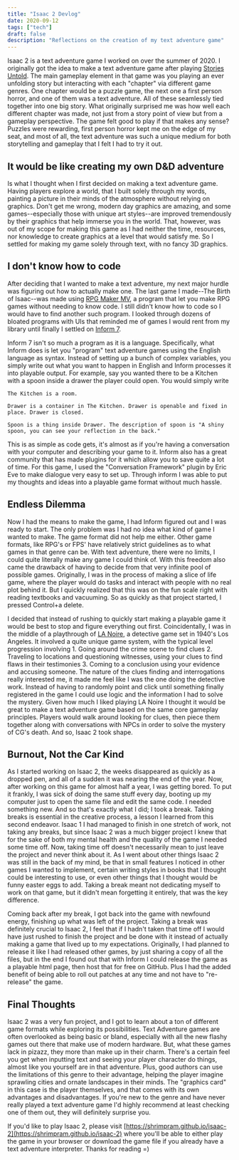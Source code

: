 ```yaml
---
title: "Isaac 2 Devlog"
date: 2020-09-12
tags: ["tech"]
draft: false
description: "Reflections on the creation of my text adventure game"
---
```


<!-- ![the la noire cover art with a photoshopped photo of mr pallone over the protagonist]({{< relref "/images/isaac-2-poster.png" >}}) -->

Isaac 2 is a text adventure game I worked on over the summer of 2020. I
originally got the idea to make a text adventure game after playing
[Stories Untold](https://storiesuntoldgame.com). The main gameplay
element in that game was you playing an ever unfolding story but
interacting with each "chapter" via different game genres. One chapter
would be a puzzle game, the next one a first person horror, and one of
them was a text adventure. All of these seamlessly tied together into
one big story. What originally surprised me was how well each different
chapter was made, not just from a story point of view but from a
gameplay perspective. The game felt good to play if that makes any
sense? Puzzles were rewarding, first person horror kept me on the edge
of my seat, and most of all, the text adventure was such a unique medium
for both storytelling and gameplay that I felt I had to try it out.

## It would be like creating my own D&D adventure

Is what I thought when I first decided on making a text adventure game.
Having players explore a world, that I built solely through my words,
painting a picture in their minds of the atmosphere without relying on
graphics. Don't get me wrong, modern day graphics are amazing, and some
games--especially those with unique art styles--are improved
tremendously by their graphics that help immerse you in the world. That,
however, was out of my scope for making this game as I had neither the
time, resources, nor knowledge to create graphics at a level that would
satisfy me. So I settled for making my game solely through text, with no
fancy 3D graphics.

## I don't know how to code

After deciding that I wanted to make a text adventure, my next major
hurdle was figuring out how to actually make one. The last game I
made--The Birth of Isaac--was made using [RPG Maker
MV](https://www.rpgmakerweb.com), a program that let you make RPG games
without needing to know code. I still didn't know how to code so I would
have to find another such program. I looked through dozens of bloated
programs with UIs that reminded me of games I would rent from my library
until finally I settled on [Inform 7](http://inform7.com).

Inform 7 isn't so much a program as it is a language. Specifically, what
Inform does is let you "program" text adventure games using the English
language as syntax. Instead of setting up a bunch of complex variables,
you simply write out what you want to happen in English and Inform
processes it into playable output. For example, say you wanted there to
be a Kitchen with a spoon inside a drawer the player could open. You
would simply write

```
The Kitchen is a room.

Drawer is a container in The Kitchen. Drawer is openable and fixed in place. Drawer is closed.

Spoon is a thing inside Drawer. The description of spoon is "A shiny spoon, you can see your reflection in the back."
```

This is as simple as code gets, it's almost as if you're having a
conversation with your computer and describing your game to it. Inform
also has a great community that has made plugins for it which allow you
to save quite a lot of time. For this game, I used the "Conversation
Framework" plugin by Eric Eve to make dialogue very easy to set up.
Through inform I was able to put my thoughts and ideas into a playable
game format without much hassle.

## Endless Dilemma

Now I had the means to make the game, I had Inform figured out and I was
ready to start. The only problem was I had no idea what kind of game I
wanted to make. The game format did not help me either. Other game
formats, like RPG's or FPS' have relatively strict guidelines as to what
games in that genre can be. With text adventure, there were no limits, I
could quite literally make any game I could think of. With this freedom
also came the drawback of having to decide from that very infinite pool
of possible games. Originally, I was in the process of making a slice of
life game, where the player would do tasks and interact with people with
no real plot behind it. But I quickly realized that this was on the fun
scale right with reading textbooks and vacuuming. So as quickly as that
project started, I pressed Control+a delete.

I decided that instead of rushing to quickly start making a playable
game it would be best to stop and figure everything out first.
Coincidentally, I was in the middle of a playthrough of [LA
Noire](https://www.rockstargames.com/lanoire), a detective game set in
1940's Los Angeles. It involved a quite unique game system, with the
typical level progression involving 1. Going around the crime scene to
find clues 2. Traveling to locations and questioning witnesses, using
your clues to find flaws in their testimonies 3. Coming to a conclusion
using your evidence and accusing someone. The nature of the clues
finding and interrogations really interested me, it made me feel like I
was the one doing the detective work. Instead of having to randomly
point and click until something finally registered in the game I could
use logic and the information I had to solve the mystery. Given how much
I liked playing LA Noire I thought it would be great to make a text
adventure game based on the same core gameplay principles. Players would
walk around looking for clues, then piece them together along with
conversations with NPCs in order to solve the mystery of CG's death. And
so, Isaac 2 took shape.

## Burnout, Not the Car Kind

As I started working on Isaac 2, the weeks disappeared as quickly as a
dropped pen, and all of a sudden it was nearing the end of the year.
Now, after working on this game for almost half a year, I was getting
bored. To put it frankly, I was sick of doing the same stuff every day,
booting up my computer just to open the same file and edit the same
code. I needed something new. And so that's exactly what I did; I took a
break. Taking breaks is essential in the creative process, a lesson I
learned from this second endeavor. Isaac 1 I had managed to finish in
one stretch of work, not taking any breaks, but since Isaac 2 was a much
bigger project I knew that for the sake of both my mental health and the
quality of the game I needed some time off. Now, taking time off doesn't
necessarily mean to just leave the project and never think about it. As
I went about other things Isaac 2 was still in the back of my mind, be
that in small features I noticed in other games I wanted to implement,
certain writing styles in books that I thought could be interesting to
use, or even other things that I thought would be funny easter eggs to
add. Taking a break meant not dedicating myself to work on that game,
but it didn't mean forgetting it entirely, that was the key difference.

Coming back after my break, I got back into the game with newfound
energy, finishing up what was left of the project. Taking a break was
definitely crucial to Isaac 2, I feel that if I hadn't taken that time
off I would have just rushed to finish the project and be done with it
instead of actually making a game that lived up to my expectations.
Originally, I had planned to release it like I had released other games,
by just sharing a copy of all the files, but in the end I found out that
with Inform I could release the game as a playable html page, then host
that for free on GitHub. Plus I had the added benefit of being able to
roll out patches at any time and not have to "re-release" the game.

## Final Thoughts

Isaac 2 was a very fun project, and I got to learn about a ton of
different game formats while exploring its possibilities. Text Adventure
games are often overlooked as being basic or bland, especially with all
the new flashy games out there that make use of modern hardware. But,
what these games lack in pizazz, they more than make up in their charm.
There's a certain feel you get when inputting text and seeing your
player character do things, almost like you yourself are in that
adventure. Plus, good authors can use the limitations of this genre to
their advantage, helping the player imagine sprawling cities and ornate
landscapes in their minds. The "graphics card" in this case is the
player themselves, and that comes with its own advantages and
disadvantages. If you're new to the genre and have never really played a
text adventure game I'd highly recommend at least checking one of them
out, they will definitely surprise you.

If you'd like to play Isaac 2, please visit
[https://shrimpram.github.io/isaac-2](https://shrimpram.github.io/isaac-2)
where you'll be able to either play the game in your browser or download
the game file if you already have a text adventure interpreter. Thanks
for reading =)
